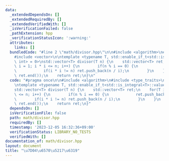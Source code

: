 ```yaml
---
data:
  _extendedDependsOn: []
  _extendedRequiredBy: []
  _extendedVerifiedWith: []
  _isVerificationFailed: false
  _pathExtension: hpp
  _verificationStatusIcon: ':warning:'
  attributes:
    links: []
  bundledCode: "#line 2 \"math/divisor.hpp\"\n\n#include <algorithm>\n#include <type_traits>\n\
    #include <vector>\n\ntemplate <typename T, std::enable_if_t<std::is_integral<T>::value,\
    \ int> = 0>\nstd::vector<T> divisor(T n) {\n    std::vector<T> ret;\n    for(T\
    \ i = 1; i * i <= n; i++) {\n        if(n % i == 0) {\n            ret.push_back(i);\n\
    \            if(i * i != n) ret.push_back(n / i);\n        }\n    }\n    std::sort(ret.begin(),\
    \ ret.end());\n    return ret;\n}\n"
  code: "#pragma once\n\n#include <algorithm>\n#include <type_traits>\n#include <vector>\n\
    \ntemplate <typename T, std::enable_if_t<std::is_integral<T>::value, int> = 0>\n\
    std::vector<T> divisor(T n) {\n    std::vector<T> ret;\n    for(T i = 1; i * i\
    \ <= n; i++) {\n        if(n % i == 0) {\n            ret.push_back(i);\n    \
    \        if(i * i != n) ret.push_back(n / i);\n        }\n    }\n    std::sort(ret.begin(),\
    \ ret.end());\n    return ret;\n}"
  dependsOn: []
  isVerificationFile: false
  path: math/divisor.hpp
  requiredBy: []
  timestamp: '2023-12-05 16:32:36+09:00'
  verificationStatus: LIBRARY_NO_TESTS
  verifiedWith: []
documentation_of: math/divisor.hpp
layout: document
title: "\u7D04\u6570\u5217\u6319"
---
```

